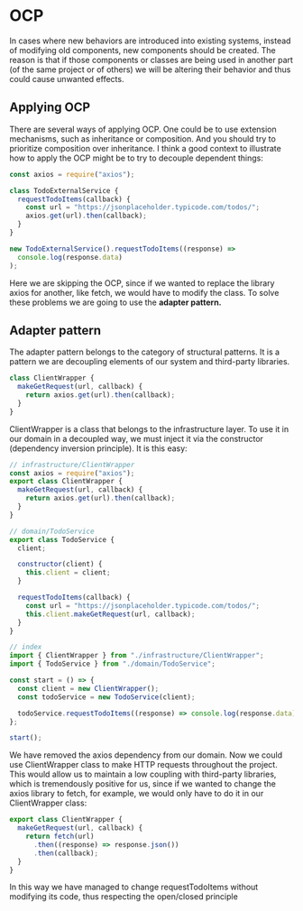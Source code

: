 # OCP

In cases where new behaviors are introduced into existing systems, instead of modifying
old components, new components should be created. The reason is that if those
components or classes are being used in another part (of the same project or of others)
we will be altering their behavior and thus could cause unwanted effects.

## Applying OCP

There are several ways of applying OCP. One could be to use extension mechanisms, such as inheritance or composition.
And you should try to prioritize composition over inheritance.
I think a good context to illustrate how to apply the OCP might be to try to decouple dependent things:

```js
const axios = require("axios");

class TodoExternalService {
  requestTodoItems(callback) {
    const url = "https://jsonplaceholder.typicode.com/todos/";
    axios.get(url).then(callback);
  }
}

new TodoExternalService().requestTodoItems((response) =>
  console.log(response.data)
);
```

Here we are skipping the OCP, since if we wanted to replace the library axios for another, like fetch,
we would have to modify the class. To solve these problems we are going to use the **adapter pattern.**

## Adapter pattern

The adapter pattern belongs to the category of structural patterns.
It is a pattern we are decoupling elements of our system and third-party libraries.

```js
class ClientWrapper {
  makeGetRequest(url, callback) {
    return axios.get(url).then(callback);
  }
}
```

ClientWrapper is a class that belongs to the infrastructure layer. To use it in our
domain in a decoupled way, we must inject it via the constructor (dependency inversion principle).
It is this easy:

```js
// infrastructure/ClientWrapper
const axios = require("axios");
export class ClientWrapper {
  makeGetRequest(url, callback) {
    return axios.get(url).then(callback);
  }
}

// domain/TodoService
export class TodoService {
  client;

  constructor(client) {
    this.client = client;
  }

  requestTodoItems(callback) {
    const url = "https://jsonplaceholder.typicode.com/todos/";
    this.client.makeGetRequest(url, callback);
  }
}

// index
import { ClientWrapper } from "./infrastructure/ClientWrapper";
import { TodoService } from "./domain/TodoService";

const start = () => {
  const client = new ClientWrapper();
  const todoService = new TodoService(client);

  todoService.requestTodoItems((response) => console.log(response.data));
};

start();
```

We have removed the axios dependency from our domain.
Now we could use ClientWrapper class to make HTTP requests throughout the project.
This would allow us to maintain a low coupling with third-party libraries, which is
tremendously positive for us, since if we wanted to change the axios library to fetch,
for example, we would only have to do it in our ClientWrapper class:

```js
export class ClientWrapper {
  makeGetRequest(url, callback) {
    return fetch(url)
      .then((response) => response.json())
      .then(callback);
  }
}
```

In this way we have managed to change requestTodoItems without modifying its
code, thus respecting the open/closed principle
